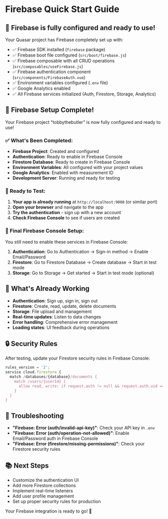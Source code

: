 # Firebase Quick Start Guide

## 🚀 Firebase is fully configured and ready to use!

Your Quasar project has Firebase completely set up with:

- ✅ Firebase SDK installed (`firebase` package)
- ✅ Firebase boot file configured (`src/boot/firebase.js`)
- ✅ Firebase composable with all CRUD operations (`src/composables/useFirebase.js`)
- ✅ Firebase authentication component (`src/components/FirebaseAuth.vue`)
- ✅ Environment variables configured (`.env` file)
- ✅ Google Analytics enabled
- ✅ All Firebase services initialized (Auth, Firestore, Storage, Analytics)

## 🎉 Firebase Setup Complete!

Your Firebase project "tobbythebutler" is now fully configured and ready to use!

### ✅ What's Been Completed:

- **Firebase Project**: Created and configured
- **Authentication**: Ready to enable in Firebase Console
- **Firestore Database**: Ready to create in Firebase Console
- **Environment Variables**: All configured with your project values
- **Google Analytics**: Enabled with measurement ID
- **Development Server**: Running and ready for testing

### 🚀 Ready to Test:

1. **Your app is already running** at `http://localhost:9000` (or similar port)
2. **Open your browser** and navigate to the app
3. **Try the authentication** - sign up with a new account
4. **Check Firebase Console** to see if users are created

### 🔧 Final Firebase Console Setup:

You still need to enable these services in Firebase Console:

1. **Authentication**: Go to Authentication → Sign-in method → Enable Email/Password
2. **Firestore**: Go to Firestore Database → Create database → Start in test mode
3. **Storage**: Go to Storage → Get started → Start in test mode (optional)

## 🎯 What's Already Working

- **Authentication**: Sign up, sign in, sign out
- **Firestore**: Create, read, update, delete documents
- **Storage**: File upload and management
- **Real-time updates**: Listen to data changes
- **Error handling**: Comprehensive error management
- **Loading states**: UI feedback during operations

## 🔒 Security Rules

After testing, update your Firestore security rules in Firebase Console:

```javascript
rules_version = '2';
service cloud.firestore {
  match /databases/{database}/documents {
    match /users/{userId} {
      allow read, write: if request.auth != null && request.auth.uid == userId;
    }
  }
}
```

## 🚨 Troubleshooting

- **"Firebase: Error (auth/invalid-api-key)"**: Check your API key in `.env`
- **"Firebase: Error (auth/operation-not-allowed)"**: Enable Email/Password auth in Firebase Console
- **"Firebase: Error (firestore/missing-permissions)"**: Check your Firestore security rules

## 📚 Next Steps

- Customize the authentication UI
- Add more Firestore collections
- Implement real-time listeners
- Add user profile management
- Set up proper security rules for production

Your Firebase integration is ready to go! 🎉
